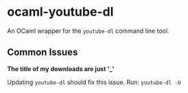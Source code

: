 # ocaml-youtube-dl
An OCaml wrapper for the `youtube-dl` command line tool.

## Common Issues

**The title of my downloads are just '_'**

Updating `youtube-dl` should fix this issue. Run: `youtube-dl -U`
